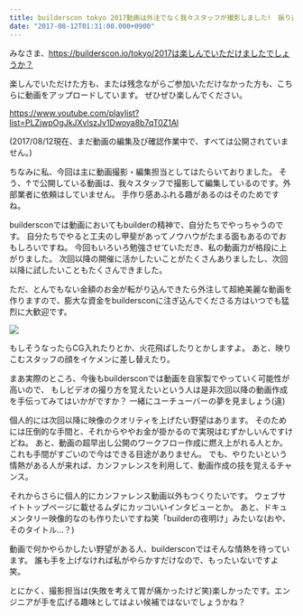 ```yaml
---
title: builderscon tokyo 2017動画は外注でなく我々スタッフが撮影しました!　振り返りと次回への野望
date: "2017-08-12T01:31:00.000+0900"
---
```


みなさま、https://builderscon.io/tokyo/2017は楽しんでいただけましたでしょうか？

楽しんでいただけた方も、または残念ながらご参加いただけなかった方も、こちらに動画をアップロードしています。
ぜひぜひ楽しんでください。

https://www.youtube.com/playlist?list=PLZjwpOgJkJXvlszJv1Dwoya8b7qT0Z1Al

(2017/08/12現在、まだ動画の編集及び確認作業中で、すべては公開されていません。)

ちなみに私、今回は主に動画撮影・編集担当としてはたらいておりました。
そう、↑で公開している動画は、我々スタッフで撮影して編集しているのです。外部業者に依頼はしていません。
手作り感あふれる趣があるのはそのためですね。

buildersconでは動画においてもbuilderの精神で、自分たちでやっちゃうのです。
自分たちでやると工夫のし甲斐があってノウハウがたまる面もあるのでおもしろいですね。
今回もいろいろ勉強させていただき、私の動画力が格段に上がりました。
次回以降の開催に活かしたいことがたくさんありましたし、次回以降に試したいこともたくさんできました。

ただ、とんでもない金額のお金が転がり込んできたら外注して超絶美麗な動画を作りますので、膨大な資金をbuildersconに注ぎ込んでくださる方はいつでも猛烈に大歓迎です。

![](/images/20170812/20170804234807.png)

もしそうなったらCG入れたりとか、火花飛ばしたりとかしますよ。
あと、映りこむスタッフの顔をイケメンに差し替えたり。

まあ実際のところ、今後もbuildersconでは動画を自家製でやっていく可能性が高いので、
もしビデオの撮り方を覚えたいという人は是非次回以降の動画作成を手伝ってみてはいかがですか？
一緒にユーチューバーの夢を見ましょう(違)

個人的には次回以降に映像のクオリティを上げたい野望はあります。
そのためには圧倒的な手間と、それからややお金が掛かるので実現はむずかしいんですけどね。
あと、動画の超早出し公開のワークフロー作成に燃え上がれる人とか。
これも手間がすごいので今はできる目途がありません。
でも、やりたいという情熱がある人が来れば、カンファレンスを利用して、動画作成の技を覚えるチャンス。

それからさらに個人的にカンファレンス動画以外もつくりたいです。
ウェブサイトトップページに載せるムダにカッコいいインタビューとか。
あと、ドキュメンタリー映像的なのも作りたいですね笑「builderの夜明け」みたいな(おや、そのタイトル…？)

動画で何かやらかしたい野望がある人、buildersconではそんな情熱を待っています。
誰も手を上げなければ私がやらかすだけなので、もったいないですよ笑。

とにかく、撮影担当は(失敗を考えて胃が痛かったけど笑)楽しかったです。エンジニアが手を広げる趣味としてはよい候補ではないでしょうかね？